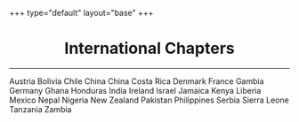 +++
type="default"
layout="base"
+++

<h1 style="text-align: center">International Chapters</h1>

<hr>
Austria
Bolivia
Chile
China
China
Costa Rica
Denmark
France
Gambia
Germany
Ghana
Honduras
India
Ireland
Israel
Jamaica
Kenya
Liberia
Mexico
Nepal
Nigeria
New Zealand
Pakistan
Philippines
Serbia
Sierra Leone
Tanzania
Zambia
</div>
</div>
